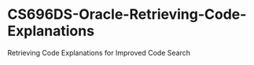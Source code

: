 # CS696DS-Oracle-Retrieving-Code-Explanations
Retrieving Code Explanations for Improved Code Search
